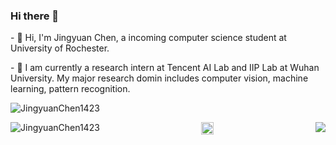 ### Hi there 👋

<p>
   - 🔭 Hi, I'm Jingyuan Chen, a incoming computer science student at University of Rochester.
<p>
   - 🌱 I am currently a research intern at Tencent AI Lab and IIP Lab at Wuhan University. My major research domin includes computer vision, machine learning, pattern recognition.

<p align="left"> <img src="https://komarev.com/ghpvc/?username=JingyuanChen1423" alt="JingyuanChen1423" /> </p>

<p align="center">
  <img align="left" src="https://github-readme-stats.vercel.app/api?username=JingyuanChen1423&count_private=true&show_icons=true&theme=radical" alt="JingyuanChen1423"/>
  <img align="right" src="https://github-readme-stats.vercel.app/api/top-langs/?username=JingyuanChen1423&langs_count=8&theme=light/>

<p align="center">
  <a href="https://www.linkedin.com/in/jingyuan-patrick-chen-1b99921ba/" target="_blank"><img align="center" src="https://cdn.jsdelivr.net/npm/simple-icons@3.0.1/icons/linkedin.svg" alt="JingyuanChen1423" height="20" width="20" /></a>
</p>
<!--
**JingyuanChen1423/JingyuanChen1423** is a ✨ _special_ ✨ repository because its `README.md` (this file) appears on your GitHub profile.

Here are some ideas to get you started:

- 🔭 I’m currently working on ...
- 🌱 I’m currently learning ...
- 👯 I’m looking to collaborate on ...
- 🤔 I’m looking for help with ...
- 💬 Ask me about ...
- 📫 How to reach me: ...
- 😄 Pronouns: ...
- ⚡ Fun fact: ...
-->
